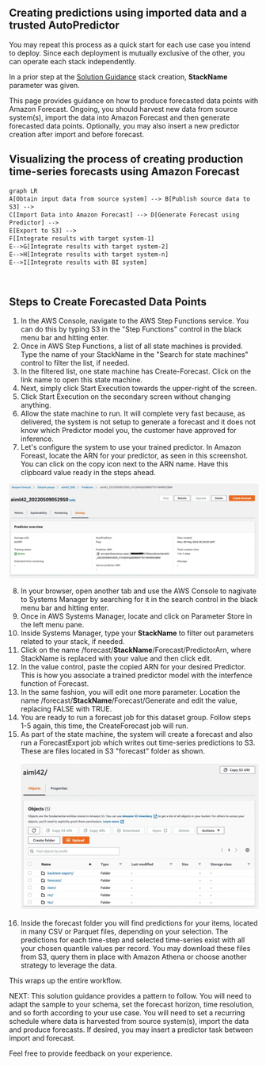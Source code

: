 ﻿## Creating predictions using imported data and a trusted AutoPredictor

You may repeat this process as a quick start for each use case you intend to deploy.  Since each deployment is mutually exclusive of the other, you can operate each stack independently.

In a prior step at the [Solution Guidance](SolutionGuidance.md) stack creation, **StackName** parameter was given.

This page provides guidance on how to produce forecasted data points with Amazon Forecast.  Ongoing, you should harvest new data from source system(s), import the data into Amazon Forecast and then generate forecasted data points.  Optionally, you may also insert a new predictor creation after import and before forecast.

## Visualizing the process of creating production time-series forecasts using Amazon Forecast
```mermaid
graph LR
A[Obtain input data from source system] --> B[Publish source data to S3] -->
C[Import Data into Amazon Forecast] --> D[Generate Forecast using Predictor] --> 
E[Export to S3] -->
F[Integrate results with target system-1]
E-->G[Integrate results with target system-2]
E-->H[Integrate results with target system-n]
E-->I[Integrate results with BI system]
```
<br>

## **Steps to Create Forecasted Data Points**

1. In the AWS Console, navigate to the AWS Step Functions service.  You can do this by typing S3 in the "Step Functions" control in the black menu bar and hitting enter.
2. Once in AWS Step Functions, a list of all state machines is provided.  Type the name of your StackName in the "Search for state machines" control to filter the list, if needed.
3. In the filtered list, one state machine has Create-Forecast.  Click on the link name to open this state machine.
4. Next, simply click Start Execution towards the upper-right of the screen.  
5. Click Start Execution on the secondary screen without changing anything.
6. Allow the state machine to run.  It will complete very fast because, as delivered, the system is not setup to generate a forecast and it does not know which Predictor model you, the customer have approved for inference.
7. Let's configure the system to use your trained predictor.  In Amazon Foreast, locate the ARN for your predictor, as seen in this screenshot.  You can click on the copy icon next to the ARN name.  Have this clipboard value ready in the steps ahead.

![Predictor](./images/predictor-arn.jpg)
<br>

8. In your browser, open another tab and use the AWS Console to nagivate to Systems Manager by searching for it in the search control in the black menu bar and hitting enter.
8. Once in AWS Systems Manager, locate and click on Parameter Store in the left menu pane.
9. Inside Systems Manager, type your **StackName** to filter out parameters related to your stack, if needed.
10. Click on the name /forecast/**StackName**/Forecast/PredictorArn, where StackName is replaced with your value and then click edit.
11. In the value control, paste the copied ARN for your desired Predictor.  This is how you associate a trained predictor model with the interfence function of Forecast.
12. In the same fashion, you will edit one more parameter.  Location the name /forecast/**StackName**/Forecast/Generate and edit the value, replacing FALSE with TRUE.
13. You are ready to run a forecast job for this dataset group.  Follow steps 1-5 again, this time, the CreateForecast job will run.
14. As part of the state machine, the system will create a forecast and also run a ForecastExport job which writes out time-series predictions to S3.  These are files located in S3 "forecast" folder as shown.
<br><br>
![S3 post forecast](./images/s3-post-forecast.jpg)
<br><br>
10. Inside the forecast folder you will find predictions for your items, located in many CSV or Parquet files, depending on your selection.  The predictions for each time-step and selected time-series exist with all your chosen quantile values per record. You may download these files from S3, query them in place with Amazon Athena or choose another strategy to leverage the data.


This wraps up the entire workflow.

NEXT: This solution guidance provides a pattern to follow.  You will need to adapt the sample to your schema, set the forecast horizon, time resolution, and so forth according to your use case.  You will need to set a recurring schedule where data is harvested from source system(s), import the data and produce forecasts.  If desired, you may insert a predictor task between import and forecast.

Feel free to provide feedback on your experience.
